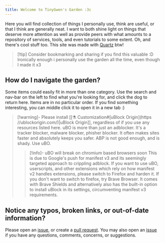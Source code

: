 ```yaml
---
title: Welcome to TinyGwen's Garden :3c
---
```

Here you will find collection of things I personally use, think are useful, or that I think are generally neat. I want to both shine light on things that deserve more attention as well as provide peers with what amounts to a repository of services, tools, and even tutorials to some extent. Oh, and there's cool stuff too. This site was made with [Quartz](https://quartz.jzhao.xyz/) btw!

> [!tip] Consider bookmarking and sharing if you find this valuable :D
> Ironically enough i personally use the garden all the time, even though I made it x3
## How do I navigate the garden?
Some items could easily fit in more than one category. Use the search and nav-bar on the left to find what you're looking for, and click the dog to return here. Items are in no particular order. If you find something interesting, you can middle click it to open it in a new tab :)

> [!warning]- Please install [[⚗️ Customization#[uBlock Origin](https //ublockorigin.com/)|uBlock Origin]], regardless of if you use any resources listed here.
> uBO is more than just an adblocker. It's a tracker blocker, malware blocker, phisher blocker. It often makes sites faster and absolutely keeps you safer. ABP is not good enough, and is shady. Use uBO.
>> [!info]- uBO will break on chromium based browsers soon
>> This is due to Google's push for manifest v3 and its seemingly targeted approach to crippling adblock. If you want to use uBO, userscripts, and other extensions which rely on how manifest v2 handles extensions, please switch to Firefox and harden it. If you don't want to switch to firefox, try Brave Browser. It comes with Brave Shields and alternatively also has the built-in option to install uBlock in its settings, circumventing manifest v3 requirements. 
## Notice any typos, broken links, or out-of-date information? 
Please open an [issue](https://github.com/tinygwen/TinyGwens-Garden/issues), or create a [pull request](https://github.com/tinygwen/TinyGwens-Garden/pulls).
You may also open an [issue](https://github.com/tinygwen/TinyGwens-Garden/issues) if you have any questions, comments, concerns, or suggestions.